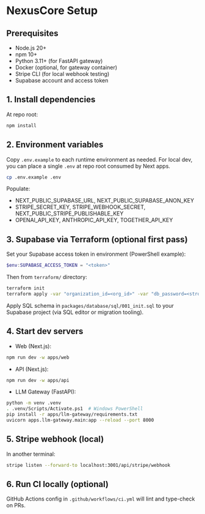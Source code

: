 # NexusCore Setup

## Prerequisites
- Node.js 20+
- npm 10+
- Python 3.11+ (for FastAPI gateway)
- Docker (optional, for gateway container)
- Stripe CLI (for local webhook testing)
- Supabase account and access token

## 1. Install dependencies
At repo root:

```bash
npm install
```

## 2. Environment variables
Copy `.env.example` to each runtime environment as needed. For local dev, you can place a single `.env` at repo root consumed by Next apps.

```bash
cp .env.example .env
```

Populate:
- NEXT_PUBLIC_SUPABASE_URL, NEXT_PUBLIC_SUPABASE_ANON_KEY
- STRIPE_SECRET_KEY, STRIPE_WEBHOOK_SECRET, NEXT_PUBLIC_STRIPE_PUBLISHABLE_KEY
- OPENAI_API_KEY, ANTHROPIC_API_KEY, TOGETHER_API_KEY

## 3. Supabase via Terraform (optional first pass)
Set your Supabase access token in environment (PowerShell example):

```powershell
$env:SUPABASE_ACCESS_TOKEN = "<token>"
```

Then from `terraform/` directory:

```bash
terraform init
terraform apply -var "organization_id=<org_id>" -var "db_password=<strongpass>"
```

Apply SQL schema in `packages/database/sql/001_init.sql` to your Supabase project (via SQL editor or migration tooling).

## 4. Start dev servers
- Web (Next.js):

```bash
npm run dev -w apps/web
```

- API (Next.js):

```bash
npm run dev -w apps/api
```

- LLM Gateway (FastAPI):

```bash
python -m venv .venv
. .venv/Scripts/Activate.ps1  # Windows PowerShell
pip install -r apps/llm-gateway/requirements.txt
uvicorn apps.llm-gateway.main:app --reload --port 8000
```

## 5. Stripe webhook (local)
In another terminal:

```bash
stripe listen --forward-to localhost:3001/api/stripe/webhook
```

## 6. Run CI locally (optional)
GitHub Actions config in `.github/workflows/ci.yml` will lint and type-check on PRs.
